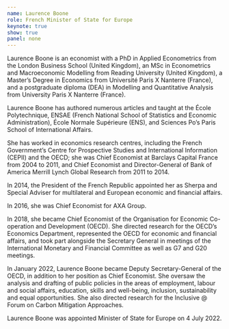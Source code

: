 ```yaml
---
name: Laurence Boone
role: French Minister of State for Europe
keynote: true
show: true
panel: none
---
```


Laurence Boone is an economist with a PhD in Applied Econometrics from the London Business School (United Kingdom), an MSc in Econometrics and Macroeconomic Modelling from Reading University (United Kingdom), a Master’s Degree in Economics from Université Paris X Nanterre (France), and a postgraduate diploma (DEA) in Modelling and Quantitative Analysis from University Paris X Nanterre (France).

Laurence Boone has authored numerous articles and taught at the École Polytechnique, ENSAE (French National School of Statistics and Economic Administration), École Normale Supérieure (ENS), and Sciences Po’s Paris School of International Affairs.

She has worked in economics research centres, including the French Government’s Centre for Prospective Studies and International Information (CEPII) and the OECD; she was Chief Economist at Barclays Capital France from 2004 to 2011, and Chief Economist and Director-General of Bank of America Merrill Lynch Global Research from 2011 to 2014.

In 2014, the President of the French Republic appointed her as Sherpa and Special Adviser for multilateral and European economic and financial affairs.

In 2016, she was Chief Economist for AXA Group.

In 2018, she became Chief Economist of the Organisation for Economic Co-operation and Development (OECD). She directed research for the OECD’s Economics Department, represented the OECD for economic and financial affairs, and took part alongside the Secretary General in meetings of the International Monetary and Financial Committee as well as G7 and G20 meetings.

In January 2022, Laurence Boone became Deputy Secretary-General of the OECD, in addition to her position as Chief Economist. She oversaw the analysis and drafting of public policies in the areas of employment, labour and social affairs, education, skills and well-being, inclusion, sustainability and equal opportunities. She also directed research for the Inclusive @ Forum on Carbon Mitigation Approaches.

Laurence Boone was appointed Minister of State for Europe on 4 July 2022.
